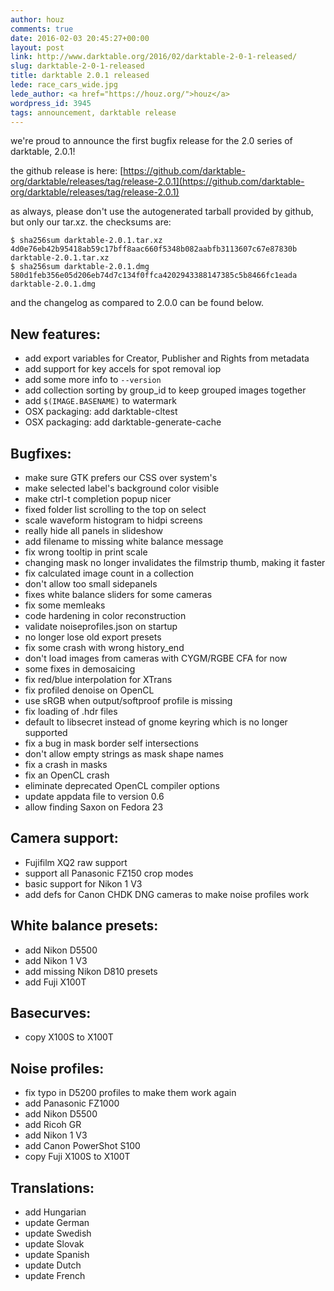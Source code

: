 ```yaml
---
author: houz
comments: true
date: 2016-02-03 20:45:27+00:00
layout: post
link: http://www.darktable.org/2016/02/darktable-2-0-1-released/
slug: darktable-2-0-1-released
title: darktable 2.0.1 released
lede: race_cars_wide.jpg
lede_author: <a href="https://houz.org/">houz</a>
wordpress_id: 3945
tags: announcement, darktable release
---
```


we're proud to announce the first bugfix release for the 2.0 series of darktable, 2.0.1!

the github release is here: [https://github.com/darktable-org/darktable/releases/tag/release-2.0.1](https://github.com/darktable-org/darktable/releases/tag/release-2.0.1)

as always, please don't use the autogenerated tarball provided by github, but only our tar.xz. the checksums are:

    $ sha256sum darktable-2.0.1.tar.xz
    4d0e76eb42b95418ab59c17bff8aac660f5348b082aabfb3113607c67e87830b  darktable-2.0.1.tar.xz
    $ sha256sum darktable-2.0.1.dmg
    580d1feb356e05d206eb74d7c134f0ffca4202943388147385c5b8466fc1eada  darktable-2.0.1.dmg

and the changelog as compared to 2.0.0 can be found below.

## New features:

* add export variables for Creator, Publisher and Rights from metadata
* add support for key accels for spot removal iop
* add some more info to `--version`
* add collection sorting by group_id to keep grouped images together
* add `$(IMAGE.BASENAME)` to watermark
* OSX packaging: add darktable-cltest
* OSX packaging: add darktable-generate-cache

## Bugfixes:

* make sure GTK prefers our CSS over system's
* make selected label's background color visible
* make ctrl-t completion popup nicer
* fixed folder list scrolling to the top on select
* scale waveform histogram to hidpi screens
* really hide all panels in slideshow
* add filename to missing white balance message
* fix wrong tooltip in print scale
* changing mask no longer invalidates the filmstrip thumb, making it faster
* fix calculated image count in a collection
* don't allow too small sidepanels
* fixes white balance sliders for some cameras
* fix some memleaks
* code hardening in color reconstruction
* validate noiseprofiles.json on startup
* no longer lose old export presets
* fix some crash with wrong history_end
* don't load images from cameras with CYGM/RGBE CFA for now
* some fixes in demosaicing
* fix red/blue interpolation for XTrans
* fix profiled denoise on OpenCL
* use sRGB when output/softproof profile is missing
* fix loading of .hdr files
* default to libsecret instead of gnome keyring which is no longer supported
* fix a bug in mask border self intersections
* don't allow empty strings as mask shape names
* fix a crash in masks
* fix an OpenCL crash
* eliminate deprecated OpenCL compiler options
* update appdata file to version 0.6
* allow finding Saxon on Fedora 23

## Camera support:

* Fujifilm XQ2 raw support
* support all Panasonic FZ150 crop modes
* basic support for Nikon 1 V3
* add defs for Canon CHDK DNG cameras to make noise profiles work

## White balance presets:

* add Nikon D5500
* add Nikon 1 V3
* add missing Nikon D810 presets
* add Fuji X100T

## Basecurves:

* copy X100S to X100T

## Noise profiles:

* fix typo in D5200 profiles to make them work again
* add Panasonic FZ1000
* add Nikon D5500
* add Ricoh GR
* add Nikon 1 V3
* add Canon PowerShot S100
* copy Fuji X100S to X100T

## Translations:

* add Hungarian
* update German
* update Swedish
* update Slovak
* update Spanish
* update Dutch
* update French
